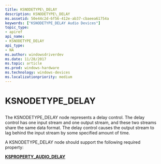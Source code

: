 ```yaml
---
title: KSNODETYPE\_DELAY
description: KSNODETYPE\_DELAY
ms.assetid: 50e44c2d-6f56-412e-ab37-cbaeea61754a
keywords: ["KSNODETYPE_DELAY Audio Devices"]
topic_type:
- apiref
api_name:
- KSNODETYPE_DELAY
api_type:
- NA
ms.author: windowsdriverdev
ms.date: 11/28/2017
ms.topic: article
ms.prod: windows-hardware
ms.technology: windows-devices
ms.localizationpriority: medium
---
```


# KSNODETYPE\_DELAY


## <span id="ddk_ksnodetype_delay_ks"></span><span id="DDK_KSNODETYPE_DELAY_KS"></span>


The KSNODETYPE\_DELAY node represents a delay control. The delay control has one input stream and one output stream, and these two streams share the same data format. The delay control causes the output stream to lag behind the input stream by some specified amount of time.

A KSNODETYPE\_DELAY node should support the following required property:

[**KSPROPERTY\_AUDIO\_DELAY**](ksproperty-audio-delay.md)

 

 





